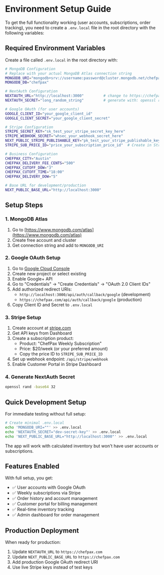 # Environment Setup Guide

To get the full functionality working (user accounts, subscriptions, order tracking), you need to create a `.env.local` file in the root directory with the following variables:

## Required Environment Variables

Create a file called `.env.local` in the root directory with:

```bash
# MongoDB Configuration
# Replace with your actual MongoDB Atlas connection string
MONGODB_URI="mongodb+srv://username:password@cluster.mongodb.net/chefpax?retryWrites=true&w=majority"
MONGODB_DB="chefpax"

# NextAuth Configuration
NEXTAUTH_URL="http://localhost:3000"         # change to https://chefpax.com in prod
NEXTAUTH_SECRET="long_random_string"         # generate with: openssl rand -base64 32

# Google OAuth (for user accounts)
GOOGLE_CLIENT_ID="your_google_client_id"
GOOGLE_CLIENT_SECRET="your_google_client_secret"

# Stripe Configuration
STRIPE_SECRET_KEY="sk_test_your_stripe_secret_key_here"
STRIPE_WEBHOOK_SECRET="whsec_your_webhook_secret_here"
NEXT_PUBLIC_STRIPE_PUBLISHABLE_KEY="pk_test_your_stripe_publishable_key_here"
STRIPE_SUB_PRICE_ID="price_your_subscription_price_id"  # Create in Stripe Dashboard

# Business Configuration
CHEFPAX_CITY="Austin"
CHEFPAX_DELIVERY_FEE_CENTS="500"
CHEFPAX_CUTOFF_DOW="3"
CHEFPAX_CUTOFF_TIME="18:00"
CHEFPAX_DELIVERY_DOW="5"

# Base URL for development/production
NEXT_PUBLIC_BASE_URL="http://localhost:3000"
```

## Setup Steps

### 1. MongoDB Atlas
1. Go to [https://www.mongodb.com/atlas](https://www.mongodb.com/atlas)
2. Create free account and cluster
3. Get connection string and add to `MONGODB_URI`

### 2. Google OAuth Setup
1. Go to [Google Cloud Console](https://console.cloud.google.com/)
2. Create new project or select existing
3. Enable Google+ API
4. Go to "Credentials" → "Create Credentials" → "OAuth 2.0 Client IDs"
5. Add authorized redirect URIs:
   - `http://localhost:3000/api/auth/callback/google` (development)
   - `https://chefpax.com/api/auth/callback/google` (production)
6. Copy Client ID and Secret to `.env.local`

### 3. Stripe Setup
1. Create account at [stripe.com](https://stripe.com)
2. Get API keys from Dashboard
3. Create a subscription product:
   - Product: "ChefPax Weekly Subscription"
   - Price: $20/week (or your preferred amount)
   - Copy the price ID to `STRIPE_SUB_PRICE_ID`
4. Set up webhook endpoint: `/api/stripe/webhook`
5. Enable Customer Portal in Stripe Dashboard

### 4. Generate NextAuth Secret
```bash
openssl rand -base64 32
```

## Quick Development Setup

For immediate testing without full setup:

```bash
# Create minimal .env.local
echo 'MONGODB_URI=""' >> .env.local
echo 'NEXTAUTH_SECRET="dev-secret-key"' >> .env.local
echo 'NEXT_PUBLIC_BASE_URL="http://localhost:3000"' >> .env.local
```

The app will work with calculated inventory but won't have user accounts or subscriptions.

## Features Enabled

With full setup, you get:
- ✅ User accounts with Google OAuth
- ✅ Weekly subscriptions via Stripe
- ✅ Order history and account management
- ✅ Customer portal for billing management
- ✅ Real-time inventory tracking
- ✅ Admin dashboard for order management

## Production Deployment

When ready for production:
1. Update `NEXTAUTH_URL` to `https://chefpax.com`
2. Update `NEXT_PUBLIC_BASE_URL` to `https://chefpax.com`
3. Add production Google OAuth redirect URI
4. Use live Stripe keys instead of test keys